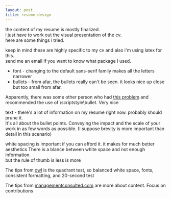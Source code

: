 ```yaml
---
layout: post
title: resume design
---
```


the content of my resume is mostly finalized.  
i just have to work out the visual presentation of the cv.  
here are some things i tried.

keep in mind these are highly specific to my cv and also i'm using latex for this.  
send me an email if you want to know what package I used.

* font - changing to the default sans-serif family makes all the letters narrower
* bullets - from afar, the bullets really can't be seen. it looks nice up close but too small
from afar.

[small-bullet]: http://www.latex-community.org/forum/viewtopic.php?f=46&t=10936
Apparently, there was some other person who had [this problem][small-bullet] and recommended
the use of \scriptstyle\bullet. Very nice

text - there's a lot of information on my resume right now. probably should prune it.  
It's all about the bullet points. Conveying the impact and the scale of your work in as
few words as possible. (I suppose brevity is more important than detail in this scenario)

white spacing is important if you can afford it. it makes for much better aesthetics
There is a blance between white space and not enough information.  
but the rule of thumb is less is more

[owl-resume]: http://owl.english.purdue.edu/owl/resource/631/1/
The tips from [owl][owl-resume] is the quadrant test, so balanced white space,
fonts, consistent formatting, and 20-second test

[mc-resume]: http://managementconsulted.com/consulting-resumes/how-to-write-a-management-consulting-and-business-consulting-resume/#
The tips from [managementconsulted.com][mc-resume] are more about content. Focus on contributions


